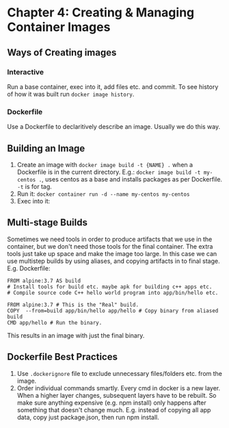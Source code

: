 # Chapter 4: Creating & Managing Container Images

## Ways of Creating images 

### Interactive

Run a base container, exec into it, add files etc. and commit. To see history of how it was
built run `docker image history`.

### Dockerfile

Use a Dockerfile to declaritively describe an image. Usually we do this way.

## Building an Image
1. Create an image with `docker image build -t {NAME} .` when a Dockerfile is in the current directory.
E.g.: `docker image build -t my-centos .`, uses centos as a base and installs packages as per Dockerfile.
`-t` is for tag.
2. Run it: `docker container run -d --name my-centos my-centos`
3. Exec into it: 

## Multi-stage Builds
Sometimes we need tools in order to produce artifacts that we use in the container, but we don't need those
tools for the final container. The extra tools just take up space and make the image too large. In this case we can
use multistep builds by using aliases, and copying artifacts in to final stage. E.g. Dockerfile:

```
FROM alpine:3.7 AS build
# Install tools for build etc. maybe apk for building c++ apps etc.
# Compile source code C++ hello world program into app/bin/hello etc.

FROM alpine:3.7 # This is the "Real" build.
COPY  --from=build app/bin/hello app/hello # Copy binary from aliased build
CMD app/hello # Run the binary.
```

This results in an image with just the final binary.

## Dockerfile Best Practices

1. Use `.dockerignore` file to exclude unnecessary files/folders etc. from the image.
1. Order individual commands smartly. Every cmd in docker is a new layer. When a higher layer changes, 
subsequent layers have to be rebuilt. So make sure anything expensive (e.g. npm install) only happens after something that doesn't change much. E.g. instead of copying all app data, copy just package.json, then run npm install.
